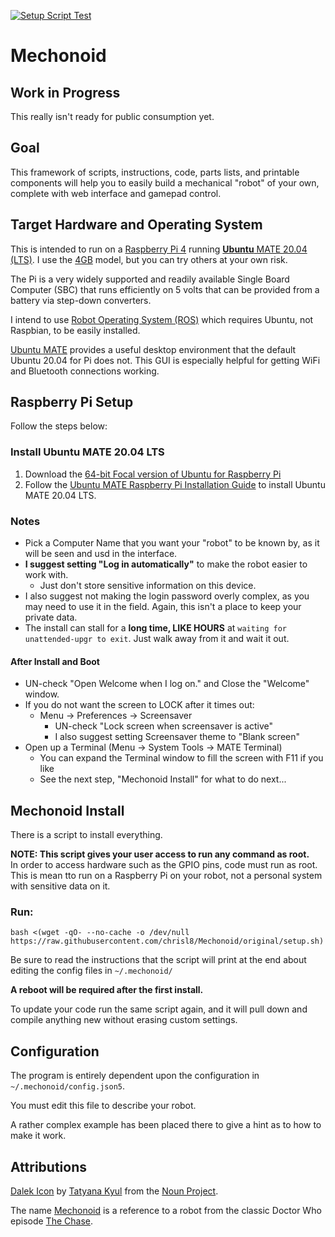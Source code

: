 [![Setup Script Test](https://github.com/chrisl8/Mechonoid/actions/workflows/setup.yml/badge.svg)](https://github.com/chrisl8/Mechonoid/actions/workflows/setup.yml)

# Mechonoid

## Work in Progress

This really isn't ready for public consumption yet.

## Goal

This framework of scripts, instructions, code, parts lists, and printable components will help you to easily build a mechanical "robot" of your own, complete with web interface and gamepad control.

## Target Hardware and Operating System

This is intended to run on a [Raspberry Pi 4](https://www.raspberrypi.com/products/raspberry-pi-4-model-b/) running [**Ubuntu** MATE 20.04 (LTS)](https://ubuntu-mate.org/download/arm64/focal/).  I use the [4GB](https://www.raspberrypi.com/products/raspberry-pi-4-model-b/) model, but you can try others at your own risk. 

The Pi is a very widely supported and readily available Single Board Computer (SBC) that runs efficiently on 5 volts that can be provided from a battery via step-down converters.

I intend to use [Robot Operating System (ROS)](https://www.ros.org/) which requires Ubuntu, not Raspbian, to be easily installed.

[Ubuntu MATE](https://ubuntu-mate.org/raspberry-pi/) provides a useful desktop environment that the default Ubuntu 20.04 for Pi does not. This GUI is especially helpful for getting WiFi and Bluetooth connections working.


## Raspberry Pi Setup

Follow the steps below:

### Install Ubuntu MATE 20.04 LTS

1. Download the [64-bit Focal version of Ubuntu for Raspberry Pi](https://ubuntu-mate.org/download/arm64/focal/) 
2. Follow the [Ubuntu MATE Raspberry Pi Installation Guide](https://ubuntu-mate.org/raspberry-pi/install/) to install Ubuntu MATE 20.04 LTS.

### Notes
 - Pick a Computer Name that you want your "robot" to be known by, as it will be seen and usd in the interface.
 - **I suggest setting "Log in automatically"** to make the robot easier to work with.
   - Just don't store sensitive information on this device.
 - I also suggest not making the login password overly complex, as you may need to use it in the field. Again, this isn't a place to keep your private data.
 - The install can stall for a **long time, LIKE HOURS** at `waiting for unattended-upgr to exit`. Just walk away from it and wait it out.

#### After Install and Boot
 - UN-check "Open Welcome when I log on." and Close the "Welcome" window.
 - If you do not want the screen to LOCK after it times out:
   - Menu -> Preferences -> Screensaver
     - UN-check "Lock screen when screensaver is active"
     - I also suggest setting Screensaver theme to "Blank screen"
 - Open up a Terminal (Menu -> System Tools -> MATE Terminal)
   - You can expand the Terminal window to fill the screen with F11 if you like 
   - See the next step, "Mechonoid Install" for what to do next...

## Mechonoid Install
There is a script to install everything.

**NOTE: This script gives your user access to run any command as root.**  
In order to access hardware such as the GPIO pins, code must run as root.
This is mean tto run on a Raspberry Pi on your robot, not a personal system with sensitive data on it.

### Run:

```
bash <(wget -qO- --no-cache -o /dev/null https://raw.githubusercontent.com/chrisl8/Mechonoid/original/setup.sh)
```

Be sure to read the instructions that the script will print at the end about editing the config files in `~/.mechonoid/`

**A reboot will be required after the first install.**

To update your code run the same script again, and it will pull down and compile anything new without erasing custom settings.

## Configuration

The program is entirely dependent upon the configuration in `~/.mechonoid/config.json5`.  

You must edit this file to describe your robot.  

A rather complex example has been placed there to give a hint as to how to make it work.

## Attributions
[Dalek Icon](https://thenounproject.com/icon/dalek-1472703/) by [Tatyana Kyul](https://thenounproject.com/kyul/) from the [Noun Project](https://thenounproject.com/).

The name [Mechonoid](https://aliens.fandom.com/wiki/Mechonoid) is a reference to a robot from the classic Doctor Who episode [The Chase](https://en.wikipedia.org/wiki/The_Chase_(Doctor_Who)).